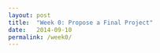 ```yaml
---
layout: post
title:  "Week 0: Propose a Final Project"
date:   2014-09-10
permalink: /week0/
---
```

